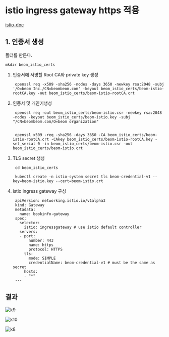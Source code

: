 # istio ingress gateway https 적용

[istio-doc](https://istio.io/latest/docs/tasks/traffic-management/ingress/secure-ingress/)

## 1. 인증서 생성 

폴더를 만든다.

    mkdir beom_istio_certs
    
    
1. 인증서에 서명할 Root CA와 private key 생성
    
    
    
        openssl req -x509 -sha256 -nodes -days 3650 -newkey rsa:2048 -subj '/O=beom Inc./CN=beombeom.com' -keyout beom_istio_certs/beom-istio-rootCA.key -out beom_istio_certs/beom-istio-rootCA.crt
    



2. 인증서 및 개인키생성



        openssl req -out beom_istio_certs/beom-istio.csr -newkey rsa:2048 -nodes -keyout beom_istio_certs/beom-istio.key -subj "/CN=beombeom.com/O=beom organization"
  
  
        openssl x509 -req -sha256 -days 3650 -CA beom_istio_certs/beom-istio-rootCA.crt -CAkey beom_istio_certs/beom-istio-rootCA.key -set_serial 0 -in beom_istio_certs/beom-istio.csr -out beom_istio_certs/beom-istio.crt
    


3. TLS secret 생성
        
        

        cd beom_istio_certs
  
        kubectl create -n istio-system secret tls beom-credential-v1 --key=beom-istio.key --cert=beom-istio.crt


4. istio ingress gateway 구성



        apiVersion: networking.istio.io/v1alpha3
        kind: Gateway
        metadata:
          name: bookinfo-gateway
        spec:
          selector:
            istio: ingressgateway # use istio default controller
          servers:
          - port:
              number: 443
              name: https
              protocol: HTTPS
            tls:
              mode: SIMPLE
              credentialName: beom-credential-v1 # must be the same as secret
            hosts:
            - "*"
        ---
    
## 결과

![k9](https://user-images.githubusercontent.com/68090443/229118075-52ddcd14-61fe-4b4b-82b0-4f916dea7b13.PNG)


![k10](https://user-images.githubusercontent.com/68090443/229118343-042f162f-3376-4674-a236-d748c990013e.PNG)


![k8](https://user-images.githubusercontent.com/68090443/229117326-ad662603-659c-4806-b926-c4dd88876d40.PNG)
